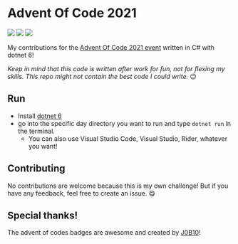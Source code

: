 ﻿# Advent Of Code 2021

![](https://img.shields.io/badge/day%20📅-6-blue)
![](https://img.shields.io/badge/stars%20⭐-8-yellow)
![](https://img.shields.io/badge/days%20completed-4-red)


My contributions for the [Advent Of Code 2021 event](https://adventofcode.com/2021) written in C# with dotnet 6!

_Keep in mind that this code is written after work for fun, not for flexing my skills. This repo might not contain the best code I could write._ 😉

## Run
- Install [dotnet 6](https://dotnet.microsoft.com/download/dotnet/6.0)
- go into the specific day directory you want to run and type `dotnet run` in the terminal.
  - You can also use Visual Studio Code, Visual Studio, Rider, whatever you want!

## Contributing
No contributions are welcome because this is my own challenge! But if you have any feedback, feel free to create an issue. 😋

## Special thanks!
The advent of codes badges are awesome and created by [J0B10](https://github.com/J0B10/aoc-badges-action)!



